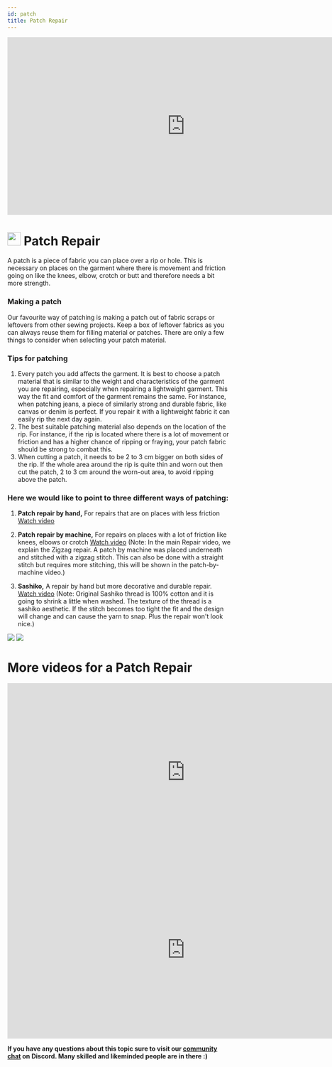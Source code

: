 ```yaml
---
id: patch
title: Patch Repair
---
```

<div class="videocontainer">
  <iframe width="800" height="400" src="https://www.youtube.com/embed/AG_9iiV3tP4" frameborder="0" allow="accelerometer; autoplay; encrypted-media; gyroscope; picture-in-picture" allowfullscreen></iframe>
</div>

#  <img src="../assets/icons/repair_patch.png" width="30" height="30"/> Patch Repair

A patch is a piece of fabric you can place over a rip or hole. This is necessary on places on the garment where there is movement and friction going on like the knees, elbow, crotch or butt and therefore needs a bit more strength.   



### Making a patch
Our favourite way of patching is making a patch out of fabric scraps or leftovers from other sewing projects. Keep a box of leftover fabrics as you can always reuse them for filling material or patches. There are only a few things to consider when selecting your patch material.

### Tips for patching
1. Every patch you add affects the garment. It is best to choose a patch material that is similar to the weight and characteristics of the garment you are repairing, especially when repairing a lightweight garment. This way the fit and comfort of the garment remains the same. For instance, when patching jeans, a piece of similarly strong and durable fabric, like canvas or denim is perfect. If you repair it with a lightweight fabric it can easily rip the next day again.
2. The best suitable patching material also depends on the location of the rip. For instance, if the rip is located where there is a lot of movement or friction and has a higher chance of ripping or fraying, your patch fabric should be strong to combat this.
3. When cutting a patch, it needs to be 2 to 3 cm bigger on both sides of the rip. If the whole area around the rip is quite thin and worn out then cut the patch, 2 to 3 cm around the worn-out area, to avoid ripping above the patch.

### Here we would like to point to three different ways of patching:
1. **Patch repair by hand,** For repairs that are on places with less friction [Watch video](https://www.youtube.com/embed/AG_9iiV3tP4)
2. **Patch repair by machine,** For repairs on places with a lot of friction like knees, elbows or crotch [Watch video](https://www.youtube.com/embed/ONcwXUyVrUw) (Note: In the main Repair video, we explain the Zigzag repair. A patch by machine was placed underneath and stitched with a zigzag stitch. This can also be done with a straight stitch but requires more stitching, this will be shown in the patch-by-machine video.)

3. **Sashiko,** A repair by hand but more decorative and durable repair. [Watch video](https://www.youtube.com/embed/1rafWThcYvs)
(Note: Original Sashiko thread is 100% cotton and it is going to shrink a little when washed. The texture of the thread is a sashiko aesthetic. If the stitch becomes too tight the fit and the design will change and can cause the yarn to snap. Plus the repair won't look nice.)



<img src="../assets/repair/repair_patches.jpg"/>

<img src="../assets/repair/repair_patches_01.jpg"/>



# More videos for a Patch Repair

  <iframe width="800" height="400" src="https://www.youtube.com/embed/1rafWThcYvs" frameborder="0" allow="accelerometer; autoplay; encrypted-media; gyroscope; picture-in-picture" allowfullscreen></iframe>

  <iframe width="800" height="400" src="https://www.youtube.com/embed/ONcwXUyVrUw" frameborder="0" allow="accelerometer; autoplay; encrypted-media; gyroscope; picture-in-picture" allowfullscreen></iframe>

**If you have any questions about this topic sure to visit our [community chat](https://discord.com/invite/SSBrzeR) on Discord. Many skilled and likeminded people are in there :)**
